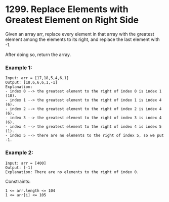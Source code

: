 # 1299. Replace Elements with Greatest Element on Right Side


Given an array arr, replace every element in that array with the greatest element among the elements to its right, and replace the last element with -1.

After doing so, return the array.
 

### Example 1:
```
Input: arr = [17,18,5,4,6,1]
Output: [18,6,6,6,1,-1]
Explanation: 
- index 0 --> the greatest element to the right of index 0 is index 1 (18).
- index 1 --> the greatest element to the right of index 1 is index 4 (6).
- index 2 --> the greatest element to the right of index 2 is index 4 (6).
- index 3 --> the greatest element to the right of index 3 is index 4 (6).
- index 4 --> the greatest element to the right of index 4 is index 5 (1).
- index 5 --> there are no elements to the right of index 5, so we put -1.
```

### Example 2:
```
Input: arr = [400]
Output: [-1]
Explanation: There are no elements to the right of index 0.
 ```

Constraints:
```
1 <= arr.length <= 104
1 <= arr[i] <= 105
```